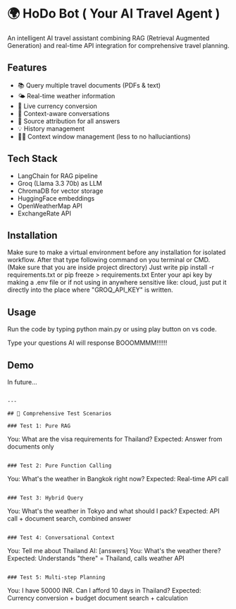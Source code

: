 # 🌍 HoDo Bot ( Your AI Travel Agent )

An intelligent AI travel assistant combining RAG (Retrieval Augmented Generation) 
and real-time API integration for comprehensive travel planning.

## Features
- 📚 Query multiple travel documents (PDFs & text)
- 🌤️ Real-time weather information
- 💱 Live currency conversion
- 💬 Context-aware conversations
- 📄 Source attribution for all answers
- 💡 History management 
- 😵‍💫 Context window management (less to no halluciantions) 

## Tech Stack
- LangChain for RAG pipeline
- Groq (Llama 3.3 70b) as LLM
- ChromaDB for vector storage
- HuggingFace embeddings
- OpenWeatherMap API
- ExchangeRate API

## Installation
Make sure to make a virtual environment before any installation for isolated workflow.
After that type following command on you terminal or CMD. (Make sure that you are inside project directory)
Just write pip install -r requirements.txt or pip freeze > requirements.txt
Enter your api key by making a .env file or if not using in anywhere sensitive like: cloud, just put it directly into the place where "GROQ_API_KEY" is written.

## Usage
Run the code by typing python main.py or using play button on vs code.

Type your questions
AI will response BOOOMMMM!!!!!!

## Demo
In future...

```

---

## 🧪 Comprehensive Test Scenarios

### Test 1: Pure RAG
```
You: What are the visa requirements for Thailand?
Expected: Answer from documents only
```

### Test 2: Pure Function Calling
```
You: What's the weather in Bangkok right now?
Expected: Real-time API call
```

### Test 3: Hybrid Query
```
You: What's the weather in Tokyo and what should I pack?
Expected: API call + document search, combined answer
```

### Test 4: Conversational Context
```
You: Tell me about Thailand
AI: [answers]
You: What's the weather there?
Expected: Understands "there" = Thailand, calls weather API
```

### Test 5: Multi-step Planning
```
You: I have 50000 INR. Can I afford 10 days in Thailand?
Expected: Currency conversion + budget document search + calculation